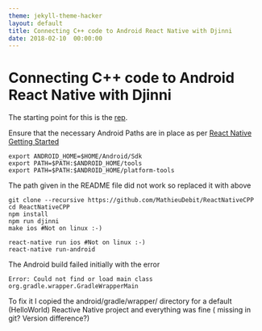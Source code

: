 ```yaml
---
theme: jekyll-theme-hacker
layout: default
title: Connecting C++ code to Android React Native with Djinni
date: 2018-02-10  00:00:00
---
```


# Connecting C++ code to Android React Native with Djinni


The starting point for this is the [rep](https://github.com/MathieuDebit/ReactNativeCPP).


Ensure that the necessary Android Paths are in place as per [React Native Getting Started](https://facebook.github.io/react-native/docs/getting-started.html)

```
export ANDROID_HOME=$HOME/Android/Sdk
export PATH=$PATH:$ANDROID_HOME/tools
export PATH=$PATH:$ANDROID_HOME/platform-tools
```

The path given in the README file did not work so replaced it with above

```
git clone --recursive https://github.com/MathieuDebit/ReactNativeCPP
cd ReactNativeCPP
npm install
npm run djinni
make ios #Not on linux :-)

react-native run ios #Not on linux :-)
react-native run-android
```

The Android build failed initially with the error
```
Error: Could not find or load main class org.gradle.wrapper.GradleWrapperMain
```

To fix it I copied the android/gradle/wrapper/ directory for a default (HelloWorld) Reactive Native project and everything was fine ( missing in git? Version difference?)

